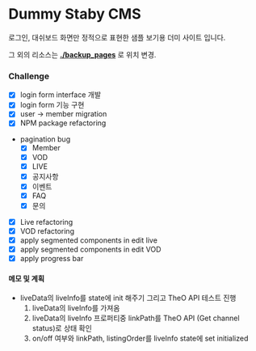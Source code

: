 # Dummy Staby CMS

로그인, 대쉬보드 화면만 정적으로 표현한 샘플 보기용 더미 사이트 입니다.

그 외의 리소스는 **[./backup_pages](https://github.com/DillonMemo/dummy-staby-cms/tree/dev/backup_pages)** 로 위치 변경.


### Challenge

- [x] login form interface 개발
- [x] login form 기능 구현
- [x] user -> member migration
- [x] NPM package refactoring 
- pagination bug
  - [x] Member
  - [x] VOD
  - [x] LIVE
  - [x] 공지사항
  - [x] 이벤트
  - [x] FAQ
  - [x] 문의
- [x] Live refactoring
- [x] VOD refactoring
- [x] apply segmented components in edit live 
- [x] apply segmented components in edit VOD 
- [x] apply progress bar

#### 메모 및 계획

- liveData의 liveInfo를 state에 init 해주기 그리고 TheO API 테스트 진행
  1. liveData의 liveInfo를 가져옴
  2. liveData의 liveInfo 프로퍼티중 linkPath를 TheO API (Get channel status)로 상태 확인
  3. on/off 여부와 linkPath, listingOrder를 liveInfo state에 set initialized
